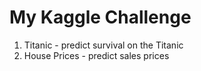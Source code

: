 # My Kaggle Challenge
1. Titanic - predict survival on the Titanic
2. House Prices - predict sales prices

